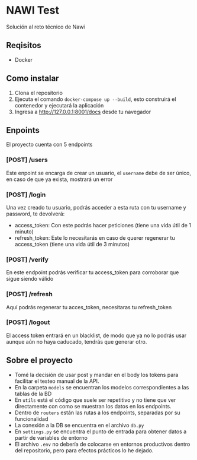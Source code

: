 # NAWI Test
Solución al reto técnico de Nawi

## Reqisitos
- Docker

## Como instalar
1. Clona el repositorio
2. Ejecuta el comando `docker-compose up --build`, esto construirá el contenedor y ejecutará la aplicación
3. Ingresa a http://127.0.0.1:8001/docs desde tu navegador

## Enpoints
El proyecto cuenta con 5 endpoints

### \[POST\] /users
Este enpoint se encarga de crear un usuario, el `username` debe de ser único, en caso de que ya exista, mostrará un error

### \[POST\] /login
Una vez creado tu usuario, podrás acceder a esta ruta con tu username y password, te devolverá:
 - access_token: Con este podrás hacer peticiones (tiene una vida útil de 1 minuto)
 - refresh_token: Este lo necesitarás en caso de querer regenerar tu access_token (tiene una vida útil de 3 minutos)

### \[POST\] /verify
En este endpoint podrás verificar tu access_token para corroborar que sigue siendo válido


### \[POST\] /refresh
Aquí podrás regenerar tu acces_token, necesitaras tu refresh_token

### \[POST\] /logout
El access token entrará en un blacklist, de modo que ya no lo podrás usar aunque aún no haya caducado, tendrás que generar otro.

## Sobre el proyecto
- Tomé la decisión de usar post y mandar en el body los tokens para facilitar el testeo manual de la API.
- En la carpeta `models` se encuentran los modelos correspondientes a las tablas de la BD
- En `utils` está el código que suele ser repetitivo y no tiene que ver directamente con como se muestran los datos en los endpoints.
- Dentro de `routers` están las rutas a los endpoints, separadas por su funcionalidad
- La conexión a la DB se encuentra en el archivo `db.py`
- En `settings.py` se encuentra el punto de entrada para obtener datos a partir de variables de entorno
- El archivo `.env` no debería de colocarse en entornos productivos dentro del repositorio, pero para efectos prácticos lo he dejado.

